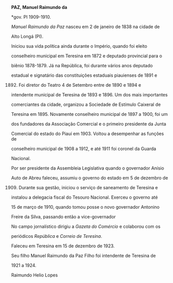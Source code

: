 **PAZ, Manuel Raimundo da**



\*gov. PI 1909-1910.



*Manuel Raimundo da Paz* nasceu em 2 de janeiro de 1838 na cidade de

Alto Longá (PI).



Iniciou sua vida política ainda durante o Império, quando foi eleito

conselheiro municipal em Teresina em 1872 e deputado provincial para o

biênio 1878-1879. Já na República, foi durante vários anos deputado

estadual e signatário das constituições estaduais piauienses de 1891 e

1892. Foi diretor do Teatro 4 de Setembro entre de 1890 e 1894 e

intendente municipal de Teresina de 1893 e 1896. Um dos mais importantes

comerciantes da cidade, organizou a Sociedade de Estímulo Caixeral de

Teresina em 1895. Novamente conselheiro municipal de 1897 a 1900, foi um

dos fundadores da Associação Comercial e o primeiro presidente da Junta

Comercial do estado do Piauí em 1903. Voltou a desempenhar as funções de

conselheiro municipal de 1908 a 1912, e até 1911 foi coronel da Guarda

Nacional.



Por ser presidente da Assembleia Legislativa quando o governador Anísio

Auto de Abreu faleceu, assumiu o governo do estado em 5 de dezembro de

1909. Durante sua gestão, iniciou o serviço de saneamento de Teresina e

instalou a delegacia fiscal do Tesouro Nacional. Exerceu o governo até

15 de março de 1910, quando tomou posse o novo governador Antonino

Freire da Silva, passando então a vice-governador



No campo jornalístico dirigiu a *Gazeta do Comércio* e colaborou com os

periódicos *República* e *Correio de Teresina*.



Faleceu em Teresina em 15 de dezembro de 1923.



Seu filho Manuel Raimundo da Paz Filho foi intendente de Teresina de

1921 a 1924.



Raimundo Helio Lopes



